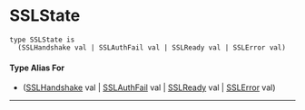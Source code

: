 # SSLState

```pony
type SSLState is
  (SSLHandshake val | SSLAuthFail val | SSLReady val | SSLError val)
```

#### Type Alias For

* ([SSLHandshake](net-ssl-SSLHandshake) val | [SSLAuthFail](net-ssl-SSLAuthFail) val | [SSLReady](net-ssl-SSLReady) val | [SSLError](net-ssl-SSLError) val)

---

